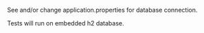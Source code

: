 See and/or change application.properties for database connection.

Tests will run on embedded h2 database.
